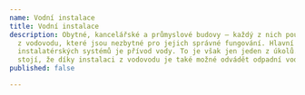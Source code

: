 ```yaml
---
name: Vodní instalace
title: Vodní instalace
description: Obytné, kancelářské a průmyslové budovy – každý z nich používá instalace
  z vodovodu, které jsou nezbytné pro jejich správné fungování. Hlavní funkcí těchto
  instalatérských systémů je přívod vody. To je však jen jeden z úkolů. Za zmínku
  stojí, že díky instalaci z vodovodu je také možné odvádět odpadní vodu z domu.
published: false

---
```

